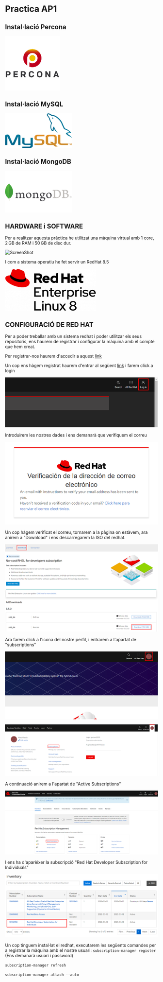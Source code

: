 # Practica AP1

## Instal·lació Percona

<a href="https://github.com/MarcGarcia03/Bases-de-dades/tree/main/Ap1/Instalacio-Percona"><img src="imgs/percona_logo.png" width="180"></a>

## Instal·lació MySQL

<a href="https://github.com/MarcGarcia03/Bases-de-dades/tree/main/Ap1/Instalacio-MySQL"><img src="imgs/MySQL-logo.png" width="220"></a>

## Instal·lació MongoDB

<a href="https://github.com/MarcGarcia03/Bases-de-dades/tree/main/Ap1/Instalacio-MongoDB"><img src="imgs/MongoDB_logo.png" width="220"></a>

## HARDWARE i SOFTWARE
Per a realitzar aquesta pràctica he utilitzat una màquina virtual amb 1 core, 2 GB de RAM i 50 GB de disc dur.

![ScreenShot](imgs/màquina.png)

I com a sistema operatiu he fet servir un RedHat 8.5

<img src="imgs/RedHat.png" width="300">

## CONFIGURACIÓ DE RED HAT

Per a poder treballar amb un sistema redhat i poder utilitzar els seus repositoris, ens haurem de registrar i configurar la màquina amb el compte que hem creat.

Per registrar-nos haurem d'accedir a aquest <a href="https://sso.redhat.com/auth/realms/redhat-external/protocol/openid-connect/auth?client_id=rhd-web&redirect_uri=https%3A%2F%2Fdevelopers.redhat.com%2Fproducts%2Frhel%2Fgetting-started%3Fsuccess%3Dtrue%26tcWhenSigned%3DJanuary%2B1%252C%2B1970%26tcWhenEnds%3DJanuary%2B1%252C%2B1970%26tcEndsIn%3D0%26tcDuration%3D365%26tcDownloadFileName%3Drhel-8.5-x86_64-boot.iso%26tcRedirect%3D5000%26tcSrcLink%3Dhttps%253A%252F%252Fdevelopers.redhat.com%252Fcontent-gateway%252Fcontent%252Forigin%252Ffiles%252Fsha256%252F61%252F61fe463758f6ee9b21c4d6698671980829ca4f747a066d556fa0e5eefc45382c%252Frhel-8.5-x86_64-boot.iso%26p%3DProduct%253A%2BRed%2BHat%2BEnterprise%2BLinux%26pv%3D8.5.0%26tcDownloadURL%3Dhttps%253A%252F%252Faccess.cdn.redhat.com%252Fcontent%252Forigin%252Ffiles%252Fsha256%252F61%252F61fe463758f6ee9b21c4d6698671980829ca4f747a066d556fa0e5eefc45382c%252Frhel-8.5-x86_64-boot.iso%253F_auth_%253D1647533589_813fe179a86ae89a9285e143dc2beadd&state=4e04cc97-2084-4c6a-a0db-3dc0b744d537&response_mode=fragment&response_type=code&scope=openid&nonce=54fb3d33-6bfb-4c5c-8acf-937e38994f6a"> link </a>


Un cop ens hàgem registrat haurem d'entrar al següent <a href="https://developers.redhat.com/">link</a> i farem click a login

![ScreenShot](imgs/iniciar_sessio_redhat.png)

Introduirem les nostres dades i ens demanarà que verifiquem el correu

![ScreenShot](imgs/verificar_redhat.png)

Un cop hàgem verificat el correu, tornarem a la pàgina on estàvem, ara anirem a "Download" i ens descarregarem la ISO del redhat.

![ScreenShot](imgs/iso_redhat.png)

Ara farem click a l'icona del nostre perfil, i entrarem a l'apartat de "subscriptions"

![ScreenShot](imgs/perfil_redhat.png)

![ScreenShot](imgs/subscriptions_redhat.png)

A continuació anirem a l'apartat de "Active Subscriptions"

![ScreenShot](imgs/subs_activas_redhat.png)

I ens ha d'aparèixer la subscripció "Red Hat Developer Subscription for Individuals"

![ScreenShot](imgs/subs_ok_redhat.png)

Un cop tinguem instal·lat el redhat, executarem les següents comandes per a registrar la màquina amb el nostre usuari:
`subscription-manager register` (Ens demanarà usuari i password)

`subscription-manager refresh`

`subscription-manager attach --auto`
